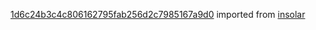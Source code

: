 [1d6c24b3c4c806162795fab256d2c7985167a9d0](https://github.com/insolar/insolar/commit/1d6c24b3c4c806162795fab256d2c7985167a9d0) imported from [insolar](https://github.com/insolar/insolar)
